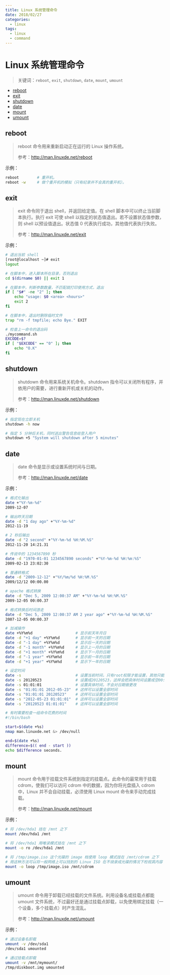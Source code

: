 ```yaml
---
title: Linux 系统管理命令
date: 2018/02/27
categories:
  - linux
tags:
  - linux
  - command
---
```


# Linux 系统管理命令

> 关键词：`reboot`, `exit`, `shutdown`, `date`, `mount`, `umount`

<!-- TOC depthFrom:2 depthTo:2 -->

- [reboot](#reboot)
- [exit](#exit)
- [shutdown](#shutdown)
- [date](#date)
- [mount](#mount)
- [umount](#umount)

<!-- /TOC -->

## reboot

> reboot 命令用来重新启动正在运行的 Linux 操作系统。
>
> 参考：http://man.linuxde.net/reboot

示例：

```sh
reboot        # 重开机。
reboot -w     # 做个重开机的模拟（只有纪录并不会真的重开机）。
```

## exit

> exit 命令同于退出 shell，并返回给定值。在 shell 脚本中可以终止当前脚本执行。执行 exit 可使 shell 以指定的状态值退出。若不设置状态值参数，则 shell 以预设值退出。状态值 0 代表执行成功，其他值代表执行失败。
>
> 参考：http://man.linuxde.net/exit

示例：

```sh
# 退出当前 shell
[root@localhost ~]# exit
logout

# 在脚本中，进入脚本所在目录，否则退出
cd $(dirname $0) || exit 1

# 在脚本中，判断参数数量，不匹配就打印使用方式，退出
if [ "$#" -ne "2" ]; then
    echo "usage: $0 <area> <hours>"
    exit 2
fi

# 在脚本中，退出时删除临时文件
trap "rm -f tmpfile; echo Bye." EXIT

# 检查上一命令的退出码
./mycommand.sh
EXCODE=$?
if [ "$EXCODE" == "0" ]; then
    echo "O.K"
fi
```

## shutdown

> shutdown 命令用来系统关机命令。shutdown 指令可以关闭所有程序，并依用户的需要，进行重新开机或关机的动作。
>
> 参考：http://man.linuxde.net/shutdown

示例：

```sh
# 指定现在立即关机
shutdown -h now

# 指定 5 分钟后关机，同时送出警告信息给登入用户
shutdown +5 "System will shutdown after 5 minutes"
```

## date

> date 命令是显示或设置系统时间与日期。
>
> 参考：http://man.linuxde.net/date

示例：

```sh
# 格式化输出
date +"%Y-%m-%d"
2009-12-07

# 输出昨天日期
date -d "1 day ago" +"%Y-%m-%d"
2012-11-19

# 2 秒后输出
date -d "2 second" +"%Y-%m-%d %H:%M.%S"
2012-11-20 14:21.31

# 传说中的 1234567890 秒
date -d "1970-01-01 1234567890 seconds" +"%Y-%m-%d %H:%m:%S"
2009-02-13 23:02:30

# 普通转格式
date -d "2009-12-12" +"%Y/%m/%d %H:%M.%S"
2009/12/12 00:00.00

# apache 格式转换
date -d "Dec 5, 2009 12:00:37 AM" +"%Y-%m-%d %H:%M.%S"
2009-12-05 00:00.37

# 格式转换后时间游走
date -d "Dec 5, 2009 12:00:37 AM 2 year ago" +"%Y-%m-%d %H:%M.%S"
2007-12-05 00:00.37

# 加减操作
date +%Y%m%d                   # 显示前天年月日
date -d "+1 day" +%Y%m%d       # 显示前一天的日期
date -d "-1 day" +%Y%m%d       # 显示后一天的日期
date -d "-1 month" +%Y%m%d     # 显示上一月的日期
date -d "+1 month" +%Y%m%d     # 显示下一月的日期
date -d "-1 year" +%Y%m%d      # 显示前一年的日期
date -d "+1 year" +%Y%m%d      # 显示下一年的日期

# 设定时间
date -s                        # 设置当前时间，只有root权限才能设置，其他只能查看
date -s 20120523               # 设置成20120523，这样会把具体时间设置成空00:00:00
date -s 01:01:01               # 设置具体时间，不会对日期做更改
date -s "01:01:01 2012-05-23"  # 这样可以设置全部时间
date -s "01:01:01 20120523"    # 这样可以设置全部时间
date -s "2012-05-23 01:01:01"  # 这样可以设置全部时间
date -s "20120523 01:01:01"    # 这样可以设置全部时间

# 有时需要检查一组命令花费的时间
#!/bin/bash

start=$(date +%s)
nmap man.linuxde.net &> /dev/null

end=$(date +%s)
difference=$(( end - start ))
echo $difference seconds.
```

## mount

> mount 命令用于挂载文件系统到指定的挂载点。此命令的最常用于挂载 cdrom，使我们可以访问 cdrom 中的数据，因为你将光盘插入 cdrom 中，Linux 并不会自动挂载，必须使用 Linux mount 命令来手动完成挂载。
>
> 参考：http://man.linuxde.net/mount

示例：

```sh
# 将 /dev/hda1 挂在 /mnt 之下
mount /dev/hda1 /mnt

# 将 /dev/hda1 用唯读模式挂在 /mnt 之下
mount -o ro /dev/hda1 /mnt

# 将 /tmp/image.iso 这个光碟的 image 档使用 loop 模式挂在 /mnt/cdrom 之下
# 用这种方法可以将一般网络上可以找到的 Linux ISO 在不烧录成光碟的情况下检视其内容
mount -o loop /tmp/image.iso /mnt/cdrom
```

## umount

> umount 命令用于卸载已经挂载的文件系统。利用设备名或挂载点都能 umount 文件系统，不过最好还是通过挂载点卸载，以免使用绑定挂载（一个设备，多个挂载点）时产生混乱。
>
> 参考：http://man.linuxde.net/umount

示例：

```sh
# 通过设备名卸载
umount -v /dev/sda1
/dev/sda1 umounted

# 通过挂载点卸载
umount -v /mnt/mymount/
/tmp/diskboot.img umounted
```
